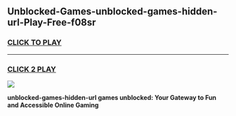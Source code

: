 
## Unblocked-Games-unblocked-games-hidden-url-Play-Free-f08sr
<h3>
<a href="https://premium76.site?title=unblocked-games-hidden-url&ref=24M">CLICK TO PLAY</a></h3>
<hr>

<h3>
<a href="https://premium76.site?title=unblocked-games-hidden-url&ref=24M">CLICK 2 PLAY</a>
  
</h3>

<a href="https://premium76.site?title=unblocked-games-hidden-url&ref=24M"><img src="https://clearcache.store/games.png"></a>


**unblocked-games-hidden-url games unblocked: Your Gateway to Fun and Accessible Online Gaming**
